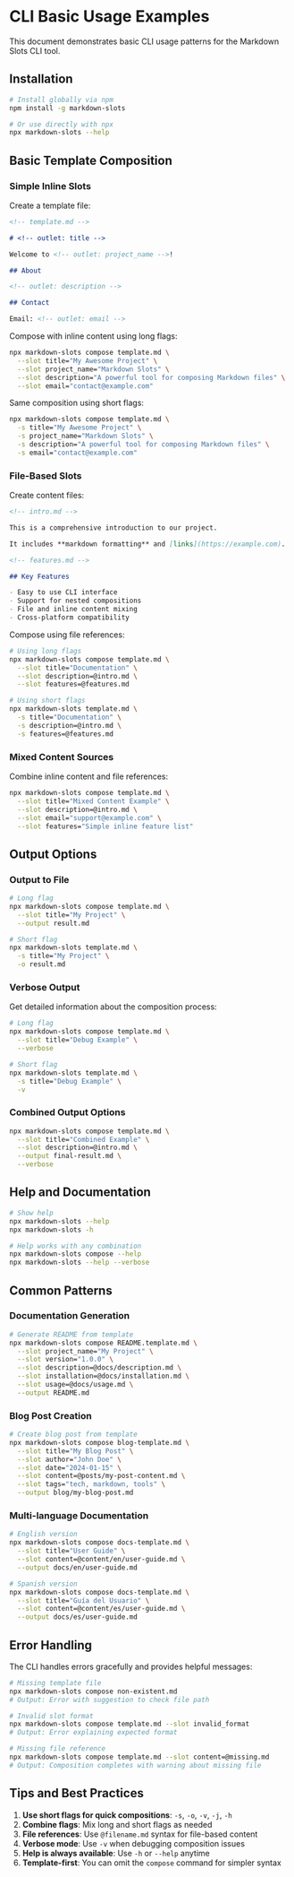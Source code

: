 # CLI Basic Usage Examples

This document demonstrates basic CLI usage patterns for the Markdown Slots CLI tool.

## Installation

```bash
# Install globally via npm
npm install -g markdown-slots

# Or use directly with npx
npx markdown-slots --help
```

## Basic Template Composition

### Simple Inline Slots

Create a template file:

```markdown
<!-- template.md -->

# <!-- outlet: title -->

Welcome to <!-- outlet: project_name -->!

## About

<!-- outlet: description -->

## Contact

Email: <!-- outlet: email -->
```

Compose with inline content using long flags:

```bash
npx markdown-slots compose template.md \
  --slot title="My Awesome Project" \
  --slot project_name="Markdown Slots" \
  --slot description="A powerful tool for composing Markdown files" \
  --slot email="contact@example.com"
```

Same composition using short flags:

```bash
npx markdown-slots compose template.md \
  -s title="My Awesome Project" \
  -s project_name="Markdown Slots" \
  -s description="A powerful tool for composing Markdown files" \
  -s email="contact@example.com"
```

### File-Based Slots

Create content files:

```markdown
<!-- intro.md -->

This is a comprehensive introduction to our project.

It includes **markdown formatting** and [links](https://example.com).
```

```markdown
<!-- features.md -->

## Key Features

- Easy to use CLI interface
- Support for nested compositions
- File and inline content mixing
- Cross-platform compatibility
```

Compose using file references:

```bash
# Using long flags
npx markdown-slots compose template.md \
  --slot title="Documentation" \
  --slot description=@intro.md \
  --slot features=@features.md

# Using short flags
npx markdown-slots template.md \
  -s title="Documentation" \
  -s description=@intro.md \
  -s features=@features.md
```

### Mixed Content Sources

Combine inline content and file references:

```bash
npx markdown-slots compose template.md \
  --slot title="Mixed Content Example" \
  --slot description=@intro.md \
  --slot email="support@example.com" \
  --slot features="Simple inline feature list"
```

## Output Options

### Output to File

```bash
# Long flag
npx markdown-slots compose template.md \
  --slot title="My Project" \
  --output result.md

# Short flag
npx markdown-slots template.md \
  -s title="My Project" \
  -o result.md
```

### Verbose Output

Get detailed information about the composition process:

```bash
# Long flag
npx markdown-slots compose template.md \
  --slot title="Debug Example" \
  --verbose

# Short flag
npx markdown-slots template.md \
  -s title="Debug Example" \
  -v
```

### Combined Output Options

```bash
npx markdown-slots compose template.md \
  --slot title="Combined Example" \
  --slot description=@intro.md \
  --output final-result.md \
  --verbose
```

## Help and Documentation

```bash
# Show help
npx markdown-slots --help
npx markdown-slots -h

# Help works with any combination
npx markdown-slots compose --help
npx markdown-slots --help --verbose
```

## Common Patterns

### Documentation Generation

```bash
# Generate README from template
npx markdown-slots compose README.template.md \
  --slot project_name="My Project" \
  --slot version="1.0.0" \
  --slot description=@docs/description.md \
  --slot installation=@docs/installation.md \
  --slot usage=@docs/usage.md \
  --output README.md
```

### Blog Post Creation

```bash
# Create blog post from template
npx markdown-slots compose blog-template.md \
  --slot title="My Blog Post" \
  --slot author="John Doe" \
  --slot date="2024-01-15" \
  --slot content=@posts/my-post-content.md \
  --slot tags="tech, markdown, tools" \
  --output blog/my-blog-post.md
```

### Multi-language Documentation

```bash
# English version
npx markdown-slots compose docs-template.md \
  --slot title="User Guide" \
  --slot content=@content/en/user-guide.md \
  --output docs/en/user-guide.md

# Spanish version
npx markdown-slots compose docs-template.md \
  --slot title="Guía del Usuario" \
  --slot content=@content/es/user-guide.md \
  --output docs/es/user-guide.md
```

## Error Handling

The CLI handles errors gracefully and provides helpful messages:

```bash
# Missing template file
npx markdown-slots compose non-existent.md
# Output: Error with suggestion to check file path

# Invalid slot format
npx markdown-slots compose template.md --slot invalid_format
# Output: Error explaining expected format

# Missing file reference
npx markdown-slots compose template.md --slot content=@missing.md
# Output: Composition completes with warning about missing file
```

## Tips and Best Practices

1. **Use short flags for quick compositions**: `-s`, `-o`, `-v`, `-j`, `-h`
2. **Combine flags**: Mix long and short flags as needed
3. **File references**: Use `@filename.md` syntax for file-based content
4. **Verbose mode**: Use `-v` when debugging composition issues
5. **Help is always available**: Use `-h` or `--help` anytime
6. **Template-first**: You can omit the `compose` command for simpler syntax
